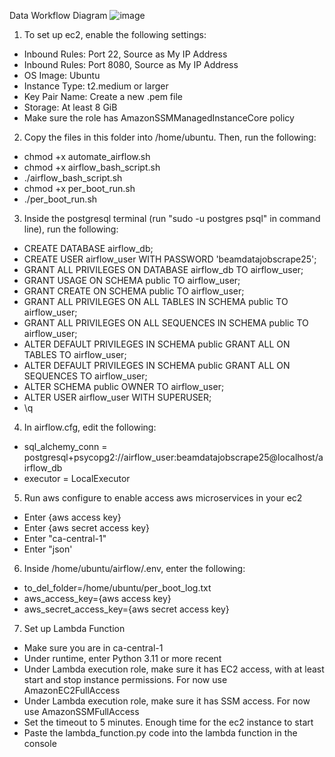Data Workflow Diagram
![image](https://github.com/user-attachments/assets/4e9d3e2c-df2b-436d-867d-509142d1fd32)


1. To set up ec2, enable the following settings:
- Inbound Rules: Port 22, Source as My IP Address
- Inbound Rules: Port 8080, Source as My IP Address
- OS Image: Ubuntu
- Instance Type: t2.medium or larger
- Key Pair Name: Create a new .pem file
- Storage: At least 8 GiB
- Make sure the role has AmazonSSMManagedInstanceCore policy
2. Copy the files in this folder into /home/ubuntu. Then, run the following:
- chmod +x automate_airflow.sh
- chmod +x airflow_bash_script.sh
- ./airflow_bash_script.sh
- chmod +x per_boot_run.sh
- ./per_boot_run.sh
3. Inside the postgresql terminal (run "sudo -u postgres psql" in command line), run the following:
- CREATE DATABASE airflow_db;
- CREATE USER airflow_user WITH PASSWORD 'beamdatajobscrape25';
- GRANT ALL PRIVILEGES ON DATABASE airflow_db TO airflow_user;
- GRANT USAGE ON SCHEMA public TO airflow_user;
- GRANT CREATE ON SCHEMA public TO airflow_user;
- GRANT ALL PRIVILEGES ON ALL TABLES IN SCHEMA public TO airflow_user;
- GRANT ALL PRIVILEGES ON ALL SEQUENCES IN SCHEMA public TO airflow_user;
- ALTER DEFAULT PRIVILEGES IN SCHEMA public GRANT ALL ON TABLES TO airflow_user;
- ALTER DEFAULT PRIVILEGES IN SCHEMA public GRANT ALL ON SEQUENCES TO airflow_user;
- ALTER SCHEMA public OWNER TO airflow_user;
- ALTER USER airflow_user WITH SUPERUSER;
- \q
4. In airflow.cfg, edit the following:
-  sql_alchemy_conn = postgresql+psycopg2://airflow_user:beamdatajobscrape25@localhost/airflow_db
-  executor = LocalExecutor
5. Run aws configure to enable access aws microservices in your ec2
-  Enter {aws access key}
-  Enter {aws secret access key}
-  Enter "ca-central-1"
-  Enter "json'
6. Inside /home/ubuntu/airflow/.env, enter the following:
-  to_del_folder=/home/ubuntu/per_boot_log.txt
-  aws_access_key={aws access key}
-  aws_secret_access_key={aws secret access key}
7. Set up Lambda Function
- Make sure you are in ca-central-1
- Under runtime, enter Python 3.11 or more recent
- Under Lambda execution role, make sure it has EC2 access, with at least start and stop instance permissions. For now use AmazonEC2FullAccess
- Under Lambda execution role, make sure it has SSM access. For now use AmazonSSMFullAccess
- Set the timeout to 5 minutes. Enough time for the ec2 instance to start
- Paste the lambda_function.py code into the lambda function in the console
